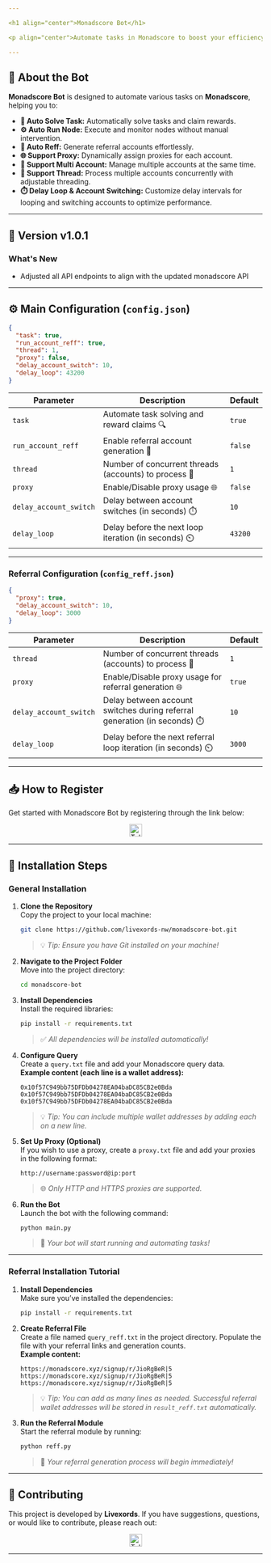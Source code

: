 ```yaml
---

<h1 align="center">Monadscore Bot</h1>

<p align="center">Automate tasks in Monadscore to boost your efficiency and maximize rewards! 🚀</p>

---
```


## 🚀 About the Bot

**Monadscore Bot** is designed to automate various tasks on **Monadscore**, helping you to:

- **📝 Auto Solve Task:** Automatically solve tasks and claim rewards.
- **⚙️ Auto Run Node:** Execute and monitor nodes without manual intervention.
- **🔗 Auto Reff:** Generate referral accounts effortlessly.
- **🌐 Support Proxy:** Dynamically assign proxies for each account.
- **👥 Support Multi Account:** Manage multiple accounts at the same time.
- **🧵 Support Thread:** Process multiple accounts concurrently with adjustable threading.
- **⏱️ Delay Loop & Account Switching:** Customize delay intervals for looping and switching accounts to optimize performance.

---

## 🌟 Version v1.0.1

### What's New

- Adjusted all API endpoints to align with the updated monadscore API

---

## ⚙️ Main Configuration (`config.json`)

```json
{
  "task": true,
  "run_account_reff": true,
  "thread": 1,
  "proxy": false,
  "delay_account_switch": 10,
  "delay_loop": 43200
}
```

| **Parameter**          | **Description**                                       | **Default** |
| ---------------------- | ----------------------------------------------------- | ----------- |
| `task`                 | Automate task solving and reward claims 🔍            | `true`      |
| `run_account_reff`     | Enable referral account generation 🔗                 | `false`      |
| `thread`               | Number of concurrent threads (accounts) to process 🧵 | `1`         |
| `proxy`                | Enable/Disable proxy usage 🌐                         | `false`     |
| `delay_account_switch` | Delay between account switches (in seconds) ⏱️        | `10`        |
| `delay_loop`           | Delay before the next loop iteration (in seconds) ⏲️  | `43200`     |

---

### Referral Configuration (`config_reff.json`)

```json
{
  "proxy": true,
  "delay_account_switch": 10,
  "delay_loop": 3000
}
```

| **Parameter**          | **Description**                                                           | **Default** |
| ---------------------- | ------------------------------------------------------------------------- | ----------- |
| `thread`               | Number of concurrent threads (accounts) to process 🧵 | `1`         |
| `proxy`                | Enable/Disable proxy usage for referral generation 🌐                     | `true`      |
| `delay_account_switch` | Delay between account switches during referral generation (in seconds) ⏱️ | `10`        |
| `delay_loop`           | Delay before the next referral loop iteration (in seconds) ⏲️        | `3000`      |

---

## 📥 How to Register

Get started with Monadscore Bot by registering through the link below:

<div align="center">
  <a href="https://monadscore.xyz/signup/r/JioRgBeR" target="_blank">
    <img src="https://img.shields.io/static/v1?message=Monadscore&logo=telegram&label=&color=2CA5E0&logoColor=white&style=for-the-badge" height="25" alt="Telegram Logo" />
  </a>
</div>

---

## 📖 Installation Steps

### General Installation

1. **Clone the Repository**  
   Copy the project to your local machine:

   ```bash
   git clone https://github.com/livexords-nw/monadscore-bot.git
   ```

   > 💡 _Tip: Ensure you have Git installed on your machine!_

2. **Navigate to the Project Folder**  
   Move into the project directory:

   ```bash
   cd monadscore-bot
   ```

3. **Install Dependencies**  
   Install the required libraries:

   ```bash
   pip install -r requirements.txt
   ```

   > ✅ _All dependencies will be installed automatically!_

4. **Configure Query**  
   Create a `query.txt` file and add your Monadscore query data.  
   **Example content (each line is a wallet address):**

   ```
   0x10f57C949bb75DFDb04278EA04baDC85CB2e0Bda
   0x10f57C949bb75DFDb04278EA04baDC85CB2e0Bda
   0x10f57C949bb75DFDb04278EA04baDC85CB2e0Bda
   ```

   > 💡 _Tip: You can include multiple wallet addresses by adding each on a new line._

5. **Set Up Proxy (Optional)**  
   If you wish to use a proxy, create a `proxy.txt` file and add your proxies in the following format:

   ```
   http://username:password@ip:port
   ```

   > 🌐 _Only HTTP and HTTPS proxies are supported._

6. **Run the Bot**  
   Launch the bot with the following command:
   ```bash
   python main.py
   ```
   > 🚀 _Your bot will start running and automating tasks!_

---

### Referral Installation Tutorial

1. **Install Dependencies**  
   Make sure you’ve installed the dependencies:

   ```bash
   pip install -r requirements.txt
   ```

2. **Create Referral File**  
   Create a file named `query_reff.txt` in the project directory. Populate the file with your referral links and generation counts.  
   **Example content:**

   ```
   https://monadscore.xyz/signup/r/JioRgBeR|5
   https://monadscore.xyz/signup/r/JioRgBeR|5
   https://monadscore.xyz/signup/r/JioRgBeR|5
   ```

   > 💡 _Tip: You can add as many lines as needed. Successful referral wallet addresses will be stored in `result_reff.txt` automatically._

3. **Run the Referral Module**  
   Start the referral module by running:
   ```bash
   python reff.py
   ```
   > 🚀 _Your referral generation process will begin immediately!_

---

## 🤝 Contributing

This project is developed by **Livexords**. If you have suggestions, questions, or would like to contribute, please reach out:

<div align="center">
  <a href="https://t.me/livexordsscript" target="_blank">
    <img src="https://img.shields.io/static/v1?message=Livexords&logo=telegram&label=&color=2CA5E0&logoColor=white&style=for-the-badge" height="25" alt="Telegram Logo" />
  </a>
</div>

---
